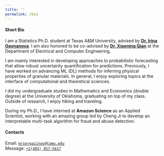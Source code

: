 ```yaml
---
title: ''
permalink: /bio
---
```


#### Short Bio

I am a Statistics Ph.D. student at Texas A&M University, advised by [**Dr. Irina Gaynanova**](https://irinagain.github.io/). I am also honored to be co-advised by [**Dr. Xiaoning Qian**](http://xqian37.github.io/) at the Department of Electrical and Computer Engineering.

I am mainly interested in developing approaches to probabilistic forecasting that allow robust uncertainty quantification for predictions. Previously, I have worked on advancing ML (DL) methods for inferring physical properties of granular materials. In general, I enjoy exploring topics at the interface of computational and theoretical sciences.

I did my undergraduate studies in Mathematics and Economics (double degree) at the University of Oklahoma, graduating on top of my class. Outside of research, I enjoy hiking and traveling.

During my Ph.D., I have interned at **Amazon Science** as an Applied Scientist, working with an amazing group led by Cheng Ji to develop an interpretable multi-task algorithm for fraud and abuse detection.

#### Contacts

Email: [`mrsergazinov@tamu.edu`](mailto:mrsergazinov@tamu.edu)  
Message: [`+1(405) 857-5617`](sms:14058575617)
